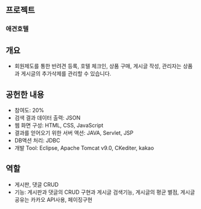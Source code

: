 ## 프로젝트
### 애견호텔

## 개요
* 회원제도를 통한 반려견 등록, 호텔 체크인, 상품 구매, 게시글 작성, 관리자는 상품과 게시글의 추가삭제를 관리할 수 있습니다.
## 공헌한 내용
* 참여도: 20%
* 검색 결과 데이터 출력: JSON
* 웹 화면 구성: HTML, CSS, JavaScript
* 결과를 얻어오기 위한 서버 액션: JAVA, Servlet, JSP
* DB액션 처리: JDBC
* 개발 Tool: Eclipse, Apache Tomcat v9.0, CKediter, kakao
## 역할
* 게시판, 댓글 CRUD
* 기능: 게시판과 댓글의 CRUD 구현과 게시글 검색기능, 게시글의 평균 별점, 게시글 공유는 카카오 API사용, 페이징구현

